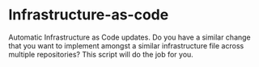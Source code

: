 # Infrastructure-as-code
Automatic Infrastructure as Code updates. Do you have a similar change that you want to implement amongst a similar infrastructure file across multiple repositories? This script will do the job for you. 
